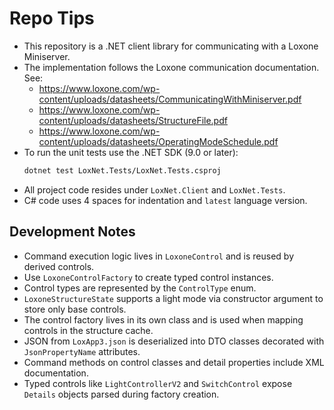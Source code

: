 # Repo Tips

- This repository is a .NET client library for communicating with a Loxone Miniserver.
- The implementation follows the Loxone communication documentation. See:
  - <https://www.loxone.com/wp-content/uploads/datasheets/CommunicatingWithMiniserver.pdf>
  - <https://www.loxone.com/wp-content/uploads/datasheets/StructureFile.pdf>
  - <https://www.loxone.com/wp-content/uploads/datasheets/OperatingModeSchedule.pdf>
- To run the unit tests use the .NET SDK (9.0 or later):
  ```sh
  dotnet test LoxNet.Tests/LoxNet.Tests.csproj
  ```
- All project code resides under `LoxNet.Client` and `LoxNet.Tests`.
- C# code uses 4 spaces for indentation and `latest` language version.

## Development Notes
- Command execution logic lives in `LoxoneControl` and is reused by derived controls.
- Use `LoxoneControlFactory` to create typed control instances.
- Control types are represented by the `ControlType` enum.
- `LoxoneStructureState` supports a light mode via constructor argument to store only base controls.
- The control factory lives in its own class and is used when mapping controls in the structure cache.
- JSON from `LoxApp3.json` is deserialized into DTO classes decorated with `JsonPropertyName` attributes.
- Command methods on control classes and detail properties include XML documentation.
- Typed controls like `LightControllerV2` and `SwitchControl` expose `Details` objects parsed during factory creation.
